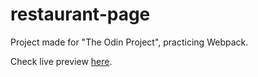# restaurant-page
Project made for "The Odin Project", practicing Webpack.

Check live preview <a href="https://nyctoraa.github.io/restaurant-page/" target="_blank">here</a>.
